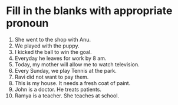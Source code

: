 # Fill in the blanks with appropriate pronoun

1. She went to the shop with Anu.
2. We played with the puppy.
3. I kicked the ball to win the goal.
4. Everyday he leaves for work by 8 am.
5. Today, my mother will allow me to watch television.
6. Every Sunday, we play Tennis at the park.
7. Ravi did not want to pay them.
8. This is my house. It needs a fresh coat of paint.
9. John is a doctor. He treats patients.
10. Ramya is a teacher. She teaches at school. 
